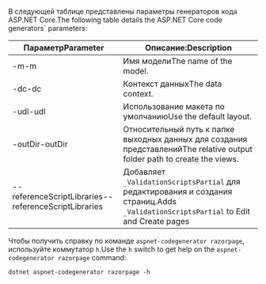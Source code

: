 <a name="codegenerator"></a> <span data-ttu-id="4403c-101">В следующей таблице представлены параметры генераторов кода ASP.NET Core.</span><span class="sxs-lookup"><span data-stu-id="4403c-101">The following table details the ASP.NET Core code generators\` parameters:</span></span>

| <span data-ttu-id="4403c-102">Параметр</span><span class="sxs-lookup"><span data-stu-id="4403c-102">Parameter</span></span>               | <span data-ttu-id="4403c-103">Описание:</span><span class="sxs-lookup"><span data-stu-id="4403c-103">Description</span></span>|
| ----------------- | ------------ |
| <span data-ttu-id="4403c-104">-m</span><span class="sxs-lookup"><span data-stu-id="4403c-104">-m</span></span>  | <span data-ttu-id="4403c-105">Имя модели</span><span class="sxs-lookup"><span data-stu-id="4403c-105">The name of the model.</span></span> |
| <span data-ttu-id="4403c-106">-dc</span><span class="sxs-lookup"><span data-stu-id="4403c-106">-dc</span></span>  | <span data-ttu-id="4403c-107">Контекст данных</span><span class="sxs-lookup"><span data-stu-id="4403c-107">The data context.</span></span> |
| <span data-ttu-id="4403c-108">-udl</span><span class="sxs-lookup"><span data-stu-id="4403c-108">-udl</span></span> | <span data-ttu-id="4403c-109">Использование макета по умолчанию</span><span class="sxs-lookup"><span data-stu-id="4403c-109">Use the default layout.</span></span> |
| <span data-ttu-id="4403c-110">-outDir</span><span class="sxs-lookup"><span data-stu-id="4403c-110">-outDir</span></span> | <span data-ttu-id="4403c-111">Относительный путь к папке выходных данных для создания представлений</span><span class="sxs-lookup"><span data-stu-id="4403c-111">The relative output folder path to create the views.</span></span> |
| <span data-ttu-id="4403c-112">--referenceScriptLibraries</span><span class="sxs-lookup"><span data-stu-id="4403c-112">--referenceScriptLibraries</span></span> | <span data-ttu-id="4403c-113">Добавляет `_ValidationScriptsPartial` для редактирования и создания страниц.</span><span class="sxs-lookup"><span data-stu-id="4403c-113">Adds `_ValidationScriptsPartial` to Edit and Create pages</span></span> |

<span data-ttu-id="4403c-114">Чтобы получить справку по команде `aspnet-codegenerator razorpage`, используйте коммутатор `h`.</span><span class="sxs-lookup"><span data-stu-id="4403c-114">Use the `h` switch to get help on the `aspnet-codegenerator razorpage` command:</span></span>

```console
dotnet aspnet-codegenerator razorpage -h
```
